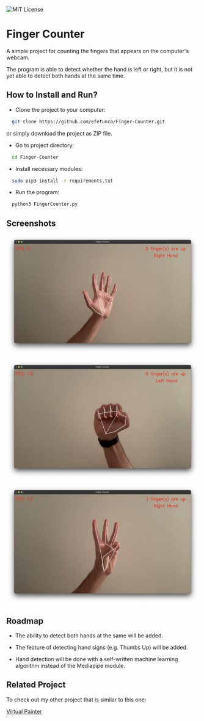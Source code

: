 ![MIT License](https://img.shields.io/github/license/efetunca/finger-counter?style=flat-square)

# Finger Counter

A simple project for counting the fingers that appears on the computer's webcam.

The program is able to detect whether the hand is left or right, but it is not yet able to detect both hands at the same time.

## How to Install and Run?

- Clone the project to your computer:

```bash
  git clone https://github.com/efetunca/Finger-Counter.git
```

or simply download the project as ZIP file.

- Go to project directory:

```bash
  cd Finger-Counter
```

- Install necessary modules:

```bash
  sudo pip3 install -r requirements.txt
```

- Run the program:

```bash
  python3 FingerCounter.py
```
  
## Screenshots

![Screenshot 1 - Right Hand with 5 Fingers](https://raw.githubusercontent.com/efetunca/Finger-Counter/main/.github/images/Screenshot_1.jpg)

![Screenshot 2 - Left Hand with No Fingers](https://raw.githubusercontent.com/efetunca/Finger-Counter/main/.github/images/Screenshot_2.jpg)

![Screenshot 3 - Right Hand with 3 Fingers](https://raw.githubusercontent.com/efetunca/Finger-Counter/main/.github/images/Screenshot_3.jpg)

## Roadmap

- The ability to detect both hands at the same will be added.

- The feature of detecting hand signs (e.g. Thumbs Up) will be added.

- Hand detection will be done with a self-written machine learning algorithm instead of the Mediapipe module.

## Related Project

To check out my other project that is similar to this one:

[Virtual Painter](https://github.com/efetunca/Virtual-Painter)